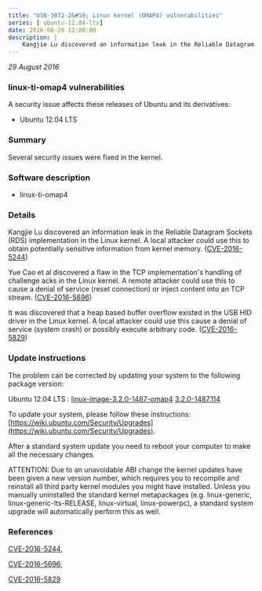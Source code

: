 ```yaml
---
title: "USN-3072-2&#58; Linux kernel (OMAP4) vulnerabilities"
series: [ ubuntu-12.04-lts]
date: 2016-08-29 12:00:00
description: |
    Kangjie Lu discovered an information leak in the Reliable Datagram Sockets (RDS) implementation in the Linux kernel. A local attacker could use this to obtain potentially sensitive information from kernel memory. ([CVE-2016-5244](http://people.ubuntu.com/~ubuntu-security/cve/CVE-2016-5244))
--- 
```

 
 

*29 August 2016*

### linux-ti-omap4 vulnerabilities

A security issue affects these releases of Ubuntu and its derivatives:

* Ubuntu 12.04 LTS

### Summary

Several security issues were fixed in the kernel. 

### Software description

* linux-ti-omap4 

### Details

Kangjie Lu discovered an information leak in the Reliable Datagram Sockets (RDS) implementation in the Linux kernel. A local attacker could use this to obtain potentially sensitive information from kernel memory. ([CVE-2016-5244](http://people.ubuntu.com/~ubuntu-security/cve/CVE-2016-5244))

Yue Cao et al discovered a flaw in the TCP implementation&#39;s handling of challenge acks in the Linux kernel. A remote attacker could use this to cause a denial of service (reset connection) or inject content into an TCP stream. ([CVE-2016-5696](http://people.ubuntu.com/~ubuntu-security/cve/CVE-2016-5696))

It was discovered that a heap based buffer overflow existed in the USB HID driver in the Linux kernel. A local attacker could use this cause a denial of service (system crash) or possibly execute arbitrary code. ([CVE-2016-5829](http://people.ubuntu.com/~ubuntu-security/cve/CVE-2016-5829)) 

### Update instructions

The problem can be corrected by updating your system to the following package version:

Ubuntu 12.04 LTS
 : [linux-image-3.2.0-1487-omap4](https://launchpad.net/ubuntu/+source/linux-ti-omap4) <span> [3.2.0-1487.114](https://launchpad.net/ubuntu/+source/linux-ti-omap4/3.2.0-1487.114) </span> 

To update your system, please follow these instructions: [https://wiki.ubuntu.com/Security/Upgrades](https://wiki.ubuntu.com/Security/Upgrades).

After a standard system update you need to reboot your computer to make all the necessary changes.

ATTENTION: Due to an unavoidable ABI change the kernel updates have been given a new version number, which requires you to recompile and reinstall all third party kernel modules you might have installed. Unless you manually uninstalled the standard kernel metapackages (e.g. linux-generic, linux-generic-lts-RELEASE, linux-virtual, linux-powerpc), a standard system upgrade will automatically perform this as well. 

### References

 
 [CVE-2016-5244](http://people.ubuntu.com/~ubuntu-security/cve/CVE-2016-5244), 

 [CVE-2016-5696](http://people.ubuntu.com/~ubuntu-security/cve/CVE-2016-5696), 

 [CVE-2016-5829](http://people.ubuntu.com/~ubuntu-security/cve/CVE-2016-5829)
 

